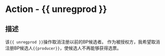 # Action - {{ unregprod }}

## 描述
该`{{ unregprod }}`操作取消注册以前的BP候选者。
作为被授权方，我希望取消注册BP候选人`{{producer}}`，使候选人不再能够获得选票。

